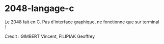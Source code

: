 # 2048-langage-c
Le 2048 fait en C. Pas d'interface graphique, ne fonctionne que sur terminal !

Credit : GIMBERT Vincent, FILIPIAK Geoffrey
